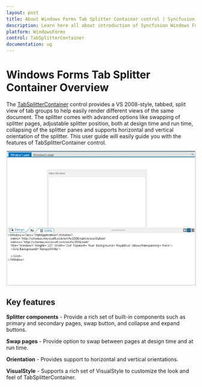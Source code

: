 ```yaml
---
layout: post
title: About Windows Forms Tab Splitter Container control | Syncfusion
description: Learn here all about introduction of Syncfusion Windows Forms Tab Splitter Container control, its elements and more details.
platform: WindowsForms
control: TabSplitterContainer 
documentation: ug
---
```


# Windows Forms Tab Splitter Container Overview

The [TabSplitterContainer](https://help.syncfusion.com/cr/windowsforms/Syncfusion.Windows.Forms.Tools.TabSplitterContainer.html) control provides a VS 2008-style, tabbed, split view of tab groups to help easily render different views of the same document. The splitter comes with advanced options like swapping of splitter pages, adjustable splitter position, both at design time and run time, collapsing of the splitter panes and supports horizontal and vertical orientation of the splitter. This user guide will easily guide you with the features of TabSplitterContainer control.

![Split view of tab groups](Overview_images/Overview_img5.jpeg)

## Key features

**Splitter components** - Provide a rich set of built-in components such as primary and secondary pages, swap button, and collapse and expand buttons.

**Swap pages** - Provide option to swap between pages at design time and at run time.

**Orientation** - Provides support to horizontal and vertical orientations.

**VisualStyle** - Supports a rich set of VisualStyle to customize the look and feel of TabSplitterContainer.
